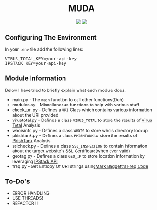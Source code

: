 <h1 align="center">MUDA</h1>
<p align="center">
<a href="./LICENSE.md"><img src="https://img.shields.io/badge/License-GPL%20v2-blue.svg"></a>
<img src="https://img.shields.io/badge/Made%20With-Python3-green.svg"></a>

<h2>Configuring The Environment</h2>
<p>In your <code>.env</code> file add the following lines:</p>
<pre>VIRUS_TOTAL_KEY=your-api-key
IPSTACK_KEY=your-api-key</pre>

<h2>Module Information</h2>
<p>Below I have tried to briefly explain what each module does:</p>
<ul>
  <li>main.py - The <code>main</code> function to call other functions(Duh)</li>
  <li>modules.py - Miscellaneous functions to help with various stuff</li>
  <li>check_uri.py - Defines a <code>URI</code> Class which contains various information about the URI provided</li>
  <li>virustotal.py - Defines a class <code>VIRUS_TOTAL</code> to store the results of <a href='https://www.virustotal.com/gui/'>Virus Total</a> Analysis</li>
  <li>whoisinfo.py - Defines a class <code>WHOIS</code> to store whois directory lookup</li>
  <li>phishtank.py - Defines a class <code>PHISHTANK</code> to store the results of <a href='http://phishtank.org/'>PhishTank</a> Analysis</li>
  <li>sslcheck.py - Defines a class <code>SSL_INSPECTION</code> to contain information about the target website's SSL Certificate(when ever valid)</li>
  <li>geotag.py - Defines a class <code>GEO_IP</code> to store location information by leveraging <a href="https://ipstack.com/">IPStack API</a></li>
  <li>freq.py - Get Entropy Of URI strings using<a href="https://github.com/MarkBaggett/freq">Mark Baggett's Freq Code</a></li>
</ul>
  
<h2>To-Do's</h2>
<ul>
  <li>ERROR HANDLING</li>
  <li>USE THREADS!</li>
  <li>REFACTOR !!</li>
</ul>